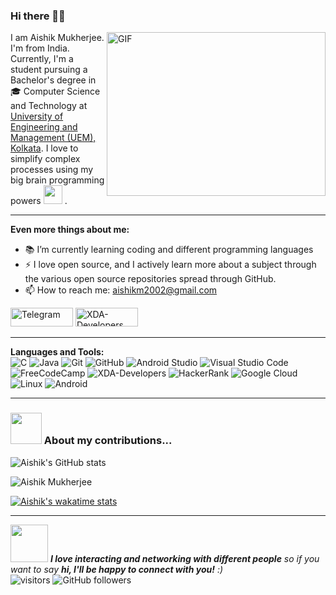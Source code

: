 ### Hi there 👋🏻


<p>
<img align="right" alt="GIF" src="https://cdna.artstation.com/p/assets/images/images/033/360/764/original/metin-seven-metin-seven-3d-animated-gif-animation-computer-work-night.gif?1609327662" width="350" height="262"/>
I am Aishik Mukherjee. I'm from India. Currently, I'm a student pursuing a Bachelor's degree in 🎓 Computer Science and Technology at <a href="https://uem.edu.in/uem-kolkata/">University of Engineering and Management (UEM), Kolkata</a>. I love to simplify complex processes using my big brain programming powers <img src="https://media.giphy.com/media/WUlplcMpOCEmTGBtBW/giphy.gif" width="30" > .
</p>

---
**Even more things about me:**

- 📚 I’m currently learning coding and different programming languages
- ⚡️ I love open source, and I actively learn more about a subject through the various open source repositories spread through GitHub.
- 📫 How to reach me: aishikm2002@gmail.com 
<a href="https://https://t.me/AISHIK999/" title="Telegram">
<img src=https://img.shields.io/badge/Telegram-2CA5E0?style=for-the-badge&logo=telegram&logoColor=white" alt="Telegram"  width="100" height="30"></a>

<a href="https://forum.xda-developers.com/m/aishik999.11737149/" title="XDA-Developers">
<img src="https://img.shields.io/badge/XDA--Developers-%23AC6E2F.svg?style=for-the-badge&logo=XDA-Developers&logoColor=white" alt="XDA-Developers"  width="100" height="30"></a>



---

**Languages and Tools:**  
![C](https://img.shields.io/badge/c-%2300599C.svg?style=for-the-badge&logo=c&logoColor=white)
![Java](https://img.shields.io/badge/java-%23ED8B00.svg?style=for-the-badge&logo=java&logoColor=white)
![Git](https://img.shields.io/badge/git-%23F05033.svg?style=for-the-badge&logo=git&logoColor=white)
![GitHub](https://img.shields.io/badge/github-%23121011.svg?style=for-the-badge&logo=github&logoColor=white)
![Android Studio](https://img.shields.io/badge/Android%20Studio-3DDC84.svg?style=for-the-badge&logo=android-studio&logoColor=white)
![Visual Studio Code](https://img.shields.io/badge/VisualStudioCode-0078d7.svg?style=for-the-badge&logo=visual-studio-code&logoColor=white)
![FreeCodeCamp](https://img.shields.io/badge/Freecodecamp-%23123.svg?&style=for-the-badge&logo=freecodecamp&logoColor=green)
![XDA-Developers](https://img.shields.io/badge/XDA--Developers-%23AC6E2F.svg?style=for-the-badge&logo=XDA-Developers&logoColor=white)
![HackerRank](https://img.shields.io/badge/-Hackerrank-2EC866?style=for-the-badge&logo=HackerRank&logoColor=white)
![Google Cloud](https://img.shields.io/badge/GoogleCloud-%234285F4.svg?style=for-the-badge&logo=google-cloud&logoColor=white)
![Linux](https://img.shields.io/badge/Linux-FCC624?style=for-the-badge&logo=linux&logoColor=black)
![Android](https://img.shields.io/badge/Android-3DDC84?style=for-the-badge&logo=android&logoColor=white)

---

### <img src="https://media.giphy.com/media/VgCDAzcKvsR6OM0uWg/giphy.gif" width="50"> About my contributions...

![Aishik's GitHub stats](https://github-readme-stats.vercel.app/api?username=AISHIK999&show_icons=true&theme=dark)
<p><img align="center" src="https://github-readme-streak-stats.herokuapp.com/?user=AISHIK999&theme=dark&" alt="Aishik Mukherjee" /></p>

[![Aishik's wakatime stats](https://github-readme-stats.vercel.app/api/wakatime?username=AISHIK999&theme=dark)](https://github.com/anuraghazra/github-readme-stats)

---

<img src="https://media.giphy.com/media/LnQjpWaON8nhr21vNW/giphy.gif" width="60"> <em><b>I love interacting and networking with different people</b> so if you want to say <b>hi, I'll be happy to connect with you!</b> :)</em><br/>
![visitors](https://visitor-badge.laobi.icu/badge?page_id=AISHIK999.AISHIK999)
![GitHub followers](https://img.shields.io/github/followers/AISHIK999?label=Follow&style=plastic)
